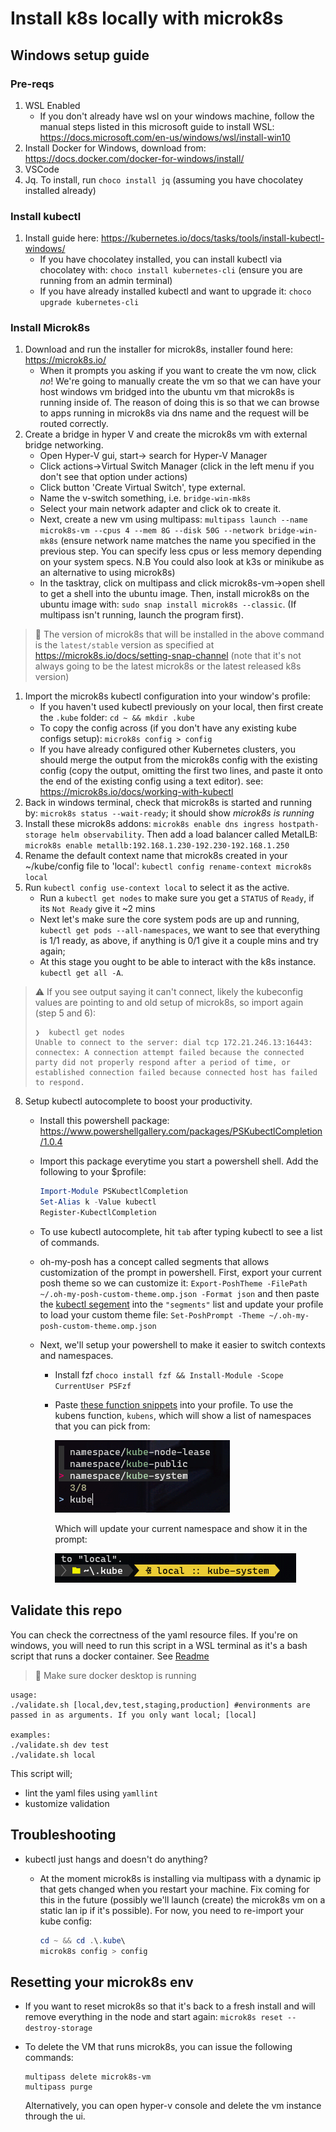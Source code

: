 # Install k8s locally with microk8s

## Windows setup guide

### Pre-reqs

1. WSL Enabled
    * If you don't already have wsl on your windows machine, follow the manual steps listed in this microsoft guide to install WSL: <https://docs.microsoft.com/en-us/windows/wsl/install-win10>
2. Install Docker for Windows, download from: <https://docs.docker.com/docker-for-windows/install/>
3. VSCode
4. Jq. To install, run `choco install jq` (assuming you have chocolatey installed already)

### Install kubectl

1. Install guide here: <https://kubernetes.io/docs/tasks/tools/install-kubectl-windows/>
    * If you have chocolatey installed, you can install kubectl via chocolatey with: `choco install kubernetes-cli` (ensure you are running from an admin terminal)
    * If you have already installed kubectl and want to upgrade it: `choco upgrade kubernetes-cli`

### Install Microk8s

1. Download and run the installer for microk8s, installer found here: <https://microk8s.io/>
    * When it prompts you asking if you want to create the vm now, click *no*! We're going to manually create the vm so that we can have your host windows vm bridged into the ubuntu vm that microk8s is running inside of. The reason of doing this is so that we can browse to apps running in microk8s via dns name and the request will be routed correctly.
2. Create a bridge in hyper V and create the microk8s vm with external bridge networking.
    * Open Hyper-V gui, start-> search for Hyper-V Manager
    * Click actions->Virtual Switch Manager (click in the left menu if you don't see that option under actions)
    * Click button 'Create Virtual Switch', type external.
    * Name the v-switch something, i.e. `bridge-win-mk8s`
    * Select your main network adapter and click ok to create it.
    * Next, create a new vm using multipass: `multipass launch --name microk8s-vm --cpus 4 --mem 8G --disk 50G --network bridge-win-mk8s` (ensure network name matches the name you specified in the previous step. You can specify less cpus or less memory depending on your system specs. N.B You could also look at k3s or minikube as an alternative to using microk8s)
    * In the tasktray, click on multipass and click microk8s-vm->open shell to get a shell into the ubuntu image. Then, install microk8s on the ubuntu image with: `sudo snap install microk8s --classic`. (If multipass isn't running, launch the program first).
  
> :raising_hand: The version of microk8s that will be installed in the above command is the `latest/stable` version as specified at <https://microk8s.io/docs/setting-snap-channel> (note that it's not always going to be the latest microk8s or the latest released k8s version)

1. Import the microk8s kubectl configuration into your window's profile:
    * If you haven't used kubectl previously on your local, then first create the `.kube` folder: `cd ~ && mkdir .kube`
    * To copy the config across (if you don't have any existing kube configs setup): `microk8s config > config`
    * If you have already configured other Kubernetes clusters, you should merge the output from the microk8s config with the existing config (copy the output, omitting the first two lines, and paste it onto the end of the existing config using a text editor). see: https://microk8s.io/docs/working-with-kubectl
2. Back in windows terminal, check that microk8s is started and running by: `microk8s status --wait-ready`; it should show *microk8s is running*
3. Install these microk8s addons: `microk8s enable dns ingress hostpath-storage helm observability`. Then add a load balancer called MetalLB: `microk8s enable metallb:192.168.1.230-192.230-192.168.1.250`
4. Rename the default context name that microk8s created in your ~/kube/config file to 'local': `kubectl config rename-context microk8s local` 
5. Run `kubectl config use-context local` to select it as the active.
    * Run a `kubectl get nodes` to make sure you get a `STATUS` of `Ready`, if its `Not Ready` give it ~2 mins
    * Next let's make sure the core system pods are up and running, `kubectl get pods --all-namespaces`, we want to see that everything is 1/1 ready, as above, if anything is 0/1 give it a couple mins and try again;
    * At this stage you ought to be able to interact with the k8s instance. `kubectl get all -A`.

> :warning: If you see output saying it can't connect, likely the kubeconfig values are pointing to and old setup of microk8s, so import again (step 5 and 6): 
> ``` 
> ❯  kubectl get nodes 
> Unable to connect to the server: dial tcp 172.21.246.13:16443: connectex: A connection attempt failed because the connected party did not properly respond after a period of time, or established connection failed because connected host has failed to respond.
> ```

8. Setup kubectl autocomplete to boost your productivity.
    * Install this powershell package: <https://www.powershellgallery.com/packages/PSKubectlCompletion/1.0.4>
    * Import this package everytime you start a powershell shell. Add the following to your $profile:

        ```powershell
        Import-Module PSKubectlCompletion
        Set-Alias k -Value kubectl
        Register-KubectlCompletion
        ```

    * To use kubectl autocomplete, hit `tab` after typing kubectl to see a list of commands.
    * oh-my-posh has a concept called segments that allows customization of the prompt in powershell. First, export your current posh theme so we can customize it: `Export-PoshTheme -FilePath ~/.oh-my-posh-custom-theme.omp.json -Format json` and then paste the [kubectl segement](https://ohmyposh.dev/docs/kubectl/) into the `"segments"` list and update your profile to load your custom theme file: `Set-PoshPrompt -Theme ~/.oh-my-posh-custom-theme.omp.json`
    * Next, we'll setup your powershell to make it easier to switch contexts and namespaces.
        * Install fzf `choco install fzf && Install-Module -Scope CurrentUser PSFzf`
        * Paste [these function snippets](https://medium.com/dataseries/handy-kubernetes-context-namespace-switcher-for-powershell-a432ff8ae7cd) into your profile. To use the kubens function, `kubens`, which will show a list of namespaces that you can pick from:
  
            ![Terminal kubens usage](kubectl-kubens.png)

            Which will update your current namespace and show it in the prompt:

            ![Terminal prompt with kubectl namespace segment](kubectl-current-namespace-example.png)

## Validate this repo

You can check the correctness of  the yaml resource files. If you're on windows, you will need to run this script in a WSL terminal as it's a bash script that runs a docker container. See [Readme](../windows-terminal/README.md)

>:star2: Make sure docker desktop is running

```shell
usage:
./validate.sh [local,dev,test,staging,production] #environments are passed in as arguments. If you only want local; [local]

examples:
./validate.sh dev test
./validate.sh local

```

This script will;

* lint the yaml files using `yamllint`
* kustomize validation
  
## Troubleshooting

* kubectl just hangs and doesn't do anything?
  * At the moment microk8s is installing via multipass with a dynamic ip that gets changed when you restart your machine. Fix coming for this in the future (possibly we'll launch (create) the microk8s vm on a static lan ip if it's possible). For now, you need to re-import your kube config:
  
    ```powershell
    cd ~ && cd .\.kube\
    microk8s config > config
    ```

## Resetting your microk8s env

* If you want to reset microk8s so that it's back to a fresh install and will remove everything in the node and start again: `microk8s reset --destroy-storage`

* To delete the VM that runs microk8s, you can issue the following commands:

    ```shell
    multipass delete microk8s-vm
    multipass purge
    ```

    Alternatively, you can open hyper-v console and delete the vm instance through the ui.

